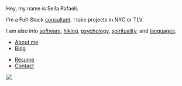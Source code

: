 Hey, my name is Sella Rafaeli. 

I'm a Full-Stack [consultant](/consulting). I take projects in NYC or TLV. 

I am also into [software](/software), [hiking](/hiking), [psychology](/psychology), [spirituality](/spirituality), and [languages](/languages). 

* [About me](/about.html)
* [Blog](/blog)
<!-- * [readings](/good_reads.html) -->
* [Résumé](/cv_sella_rafaeli_feb_17.pdf)
* [Contact](/contact.html)

<div class='center'>
  <img src="https://imgur.com/NJoZJIs.jpg">
</div>

<!-- * [Creative](/creative.html) -->
<!-- * [Podcast](/podcast) -->
